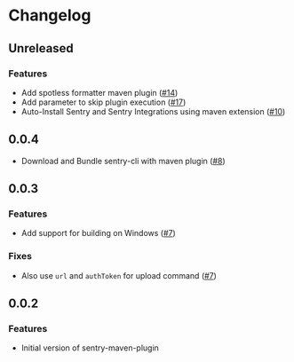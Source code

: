 # Changelog

## Unreleased

### Features

- Add spotless formatter maven plugin ([#14](https://github.com/getsentry/sentry-maven-plugin/pull/14))
- Add parameter to skip plugin execution ([#17](https://github.com/getsentry/sentry-maven-plugin/pull/17))
- Auto-Install Sentry and Sentry Integrations using maven extension ([#10](https://github.com/getsentry/sentry-maven-plugin/pull/10))

## 0.0.4

- Download and Bundle sentry-cli with maven plugin ([#8](https://github.com/getsentry/sentry-maven-plugin/pull/8))

## 0.0.3

### Features

- Add support for building on Windows ([#7](https://github.com/getsentry/sentry-maven-plugin/pull/7))

### Fixes

- Also use `url` and `authToken` for upload command ([#7](https://github.com/getsentry/sentry-maven-plugin/pull/7))

## 0.0.2

### Features

- Initial version of sentry-maven-plugin

